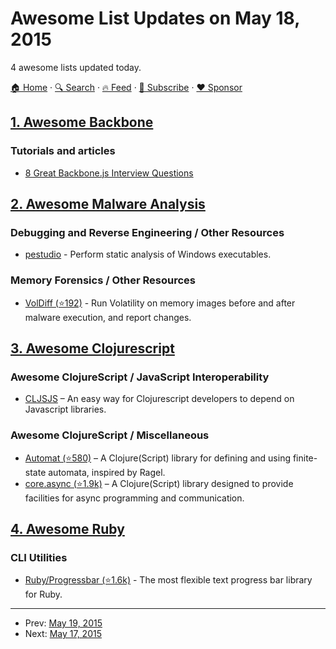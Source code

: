 # Awesome List Updates on May 18, 2015

4 awesome lists updated today.

[🏠 Home](/README.md) · [🔍 Search](https://www.trackawesomelist.com/search/) · [🔥 Feed](https://www.trackawesomelist.com/rss.xml) · [📮 Subscribe](https://trackawesomelist.us17.list-manage.com/subscribe?u=d2f0117aa829c83a63ec63c2f&id=36a103854c) · [❤️  Sponsor](https://github.com/sponsors/theowenyoung)



## [1. Awesome Backbone](/content/sadcitizen/awesome-backbone/README.md)

### Tutorials and articles

*   [8 Great Backbone.js Interview Questions](http://www.toptal.com/backbone-js/interview-questions)

## [2. Awesome Malware Analysis](/content/rshipp/awesome-malware-analysis/README.md)

### Debugging and Reverse Engineering / Other Resources

*   [pestudio](https://winitor.com/) - Perform static analysis of Windows
    executables.

### Memory Forensics / Other Resources

*   [VolDiff (⭐192)](https://github.com/aim4r/VolDiff) - Run Volatility on memory
    images before and after malware execution, and report changes.

## [3. Awesome Clojurescript](/content/hantuzun/awesome-clojurescript/README.md)

### Awesome ClojureScript / JavaScript Interoperability

*   [CLJSJS](http://cljsjs.github.io/) – An easy way for Clojurescript developers to depend on Javascript libraries.

### Awesome ClojureScript / Miscellaneous

*   [Automat (⭐580)](https://github.com/ztellman/automat) – A Clojure(Script) library for defining and using finite-state automata, inspired by Ragel.
*   [core.async (⭐1.9k)](https://github.com/clojure/core.async/) – A Clojure(Script) library designed to provide facilities for async programming and communication.

## [4. Awesome Ruby](/content/markets/awesome-ruby/README.md)

### CLI Utilities

*   [Ruby/Progressbar (⭐1.6k)](https://github.com/jfelchner/ruby-progressbar) - The most flexible text progress bar library for Ruby.

---

- Prev: [May 19, 2015](/content/2015/05/19/README.md)
- Next: [May 17, 2015](/content/2015/05/17/README.md)